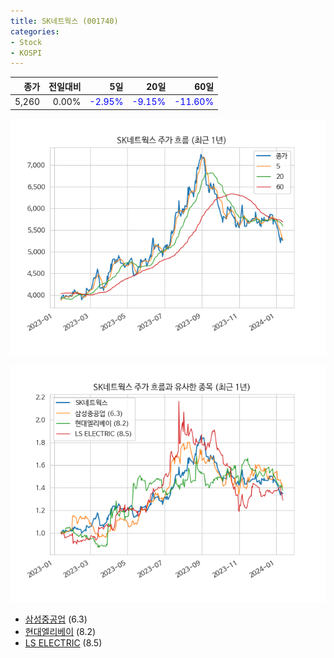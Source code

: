```yaml
---
title: SK네트웍스 (001740)
categories:
- Stock
- KOSPI
---
```


|종가|전일대비|5일|20일|60일|
|---:|-------:|--:|---:|---:|
|5,260|0.00%|<span style="color: blue">-2.95%</span>|<span style="color: blue">-9.15%</span>|<span style="color: blue">-11.60%</span>|


<!-- more -->

![001740](/assets/images/stock/001740.png)

![001740](/assets/images/stock/001740_sim.png)

- [삼성중공업](/010140/) (6.3)
- [현대엘리베이](/017800/) (8.2)
- [LS ELECTRIC](/010120/) (8.5)